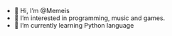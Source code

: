 - 👋 Hi, I’m @Memeis
- 👀 I’m interested in programming, music and games.
- 🌱 I’m currently learning Python language
<!---
Memeis/Memeis is a ✨ special ✨ repository because its `README.md` (this file) appears on your GitHub profile.
You can click the Preview link to take a look at your changes.
--->
